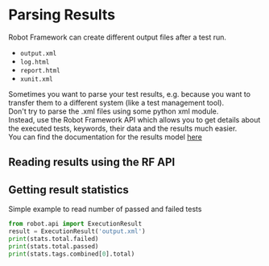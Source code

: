 # Parsing Results

Robot Framework can create different output files after a test run.  
* `output.xml`
* `log.html`
* `report.html`
* `xunit.xml`

Sometimes you want to parse your test results, e.g. because you want to transfer them to a different system (like a test management tool).  
Don't try to parse the .xml files using some python xml module.  
Instead, use the Robot Framework API which allows you to get details about the executed tests, keywords, their data and the results much easier.  
You can find the documentation for the results model [here](https://robot-framework.readthedocs.io/en/stable/autodoc/robot.result.html?highlight=Resultvisitor#)

## Reading results using the RF API


## Getting result statistics

Simple example to read number of passed and failed tests
```python 
from robot.api import ExecutionResult
result = ExecutionResult('output.xml')
print(stats.total.failed)
print(stats.total.passed)
print(stats.tags.combined[0].total)
```
